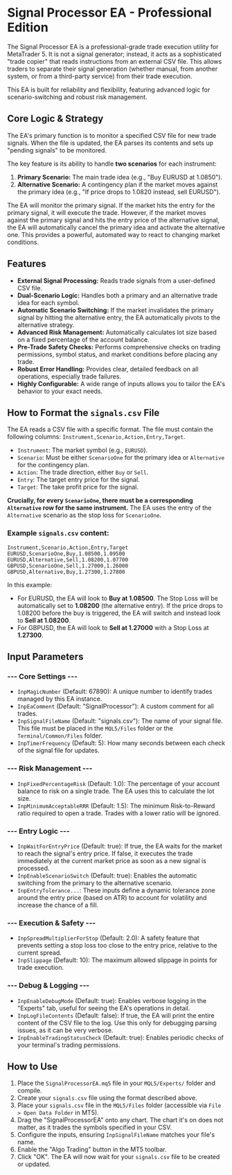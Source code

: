 # Signal Processor EA - Professional Edition

The Signal Processor EA is a professional-grade trade execution utility for MetaTrader 5. It is not a signal generator; instead, it acts as a sophisticated "trade copier" that reads instructions from an external CSV file. This allows traders to separate their signal generation (whether manual, from another system, or from a third-party service) from their trade execution.

This EA is built for reliability and flexibility, featuring advanced logic for scenario-switching and robust risk management.

## Core Logic & Strategy

The EA's primary function is to monitor a specified CSV file for new trade signals. When the file is updated, the EA parses its contents and sets up "pending signals" to be monitored.

The key feature is its ability to handle **two scenarios** for each instrument:

1.  **Primary Scenario:** The main trade idea (e.g., "Buy EURUSD at 1.0850").
2.  **Alternative Scenario:** A contingency plan if the market moves against the primary idea (e.g., "If price drops to 1.0820 instead, sell EURUSD").

The EA will monitor the primary signal. If the market hits the entry for the primary signal, it will execute the trade. However, if the market moves against the primary signal and hits the entry price of the alternative signal, the EA will automatically cancel the primary idea and activate the alternative one. This provides a powerful, automated way to react to changing market conditions.

## Features

-   **External Signal Processing:** Reads trade signals from a user-defined CSV file.
-   **Dual-Scenario Logic:** Handles both a primary and an alternative trade idea for each symbol.
-   **Automatic Scenario Switching:** If the market invalidates the primary signal by hitting the alternative entry, the EA automatically pivots to the alternative strategy.
-   **Advanced Risk Management:** Automatically calculates lot size based on a fixed percentage of the account balance.
-   **Pre-Trade Safety Checks:** Performs comprehensive checks on trading permissions, symbol status, and market conditions before placing any trade.
-   **Robust Error Handling:** Provides clear, detailed feedback on all operations, especially trade failures.
-   **Highly Configurable:** A wide range of inputs allows you to tailor the EA's behavior to your exact needs.

## How to Format the `signals.csv` File

The EA reads a CSV file with a specific format. The file must contain the following columns: `Instrument,Scenario,Action,Entry,Target`.

-   `Instrument`: The market symbol (e.g., `EURUSD`).
-   `Scenario`: Must be either `ScenarioOne` for the primary idea or `Alternative` for the contingency plan.
-   `Action`: The trade direction, either `Buy` or `Sell`.
-   `Entry`: The target entry price for the signal.
-   `Target`: The take profit price for the signal.

**Crucially, for every `ScenarioOne`, there must be a corresponding `Alternative` row for the same instrument.** The EA uses the entry of the `Alternative` scenario as the stop loss for `ScenarioOne`.

### Example `signals.csv` content:

```csv
Instrument,Scenario,Action,Entry,Target
EURUSD,ScenarioOne,Buy,1.08500,1.09500
EURUSD,Alternative,Sell,1.08200,1.07700
GBPUSD,ScenarioOne,Sell,1.27000,1.26000
GBPUSD,Alternative,Buy,1.27300,1.27800
```

In this example:
-   For EURUSD, the EA will look to **Buy at 1.08500**. The Stop Loss will be automatically set to **1.08200** (the alternative entry). If the price drops to 1.08200 before the buy is triggered, the EA will switch and instead look to **Sell at 1.08200**.
-   For GBPUSD, the EA will look to **Sell at 1.27000** with a Stop Loss at **1.27300**.

## Input Parameters

### --- Core Settings ---
-   `InpMagicNumber` (Default: 67890): A unique number to identify trades managed by this EA instance.
-   `InpEaComment` (Default: "SignalProcessor"): A custom comment for all trades.
-   `InpSignalFileName` (Default: "signals.csv"): The name of your signal file. This file must be placed in the `MQL5/Files` folder or the `Terminal/Common/Files` folder.
-   `InpTimerFrequency` (Default: 5): How many seconds between each check of the signal file for updates.

### --- Risk Management ---
-   `InpFixedPercentageRisk` (Default: 1.0): The percentage of your account balance to risk on a single trade. The EA uses this to calculate the lot size.
-   `InpMinimumAcceptableRRR` (Default: 1.5): The minimum Risk-to-Reward ratio required to open a trade. Trades with a lower ratio will be ignored.

### --- Entry Logic ---
-   `InpWaitForEntryPrice` (Default: true): If true, the EA waits for the market to reach the signal's entry price. If false, it executes the trade immediately at the current market price as soon as a new signal is processed.
-   `InpEnableScenarioSwitch` (Default: true): Enables the automatic switching from the primary to the alternative scenario.
-   `InpEntryTolerance...`: These inputs define a dynamic tolerance zone around the entry price (based on ATR) to account for volatility and increase the chance of a fill.

### --- Execution & Safety ---
-   `InpSpreadMultiplierForStop` (Default: 2.0): A safety feature that prevents setting a stop loss too close to the entry price, relative to the current spread.
-   `InpSlippage` (Default: 10): The maximum allowed slippage in points for trade execution.

### --- Debug & Logging ---
-   `InpEnableDebugMode` (Default: true): Enables verbose logging in the "Experts" tab, useful for seeing the EA's operations in detail.
-   `InpLogFileContents` (Default: false): If true, the EA will print the entire content of the CSV file to the log. Use this only for debugging parsing issues, as it can be very verbose.
-   `InpEnableTradingStatusCheck` (Default: true): Enables periodic checks of your terminal's trading permissions.

## How to Use

1.  Place the `SignalProcessorEA.mq5` file in your `MQL5/Experts/` folder and compile.
2.  Create your `signals.csv` file using the format described above.
3.  Place your `signals.csv` file in the `MQL5/Files` folder (accessible via `File > Open Data Folder` in MT5).
4.  Drag the "SignalProcessorEA" onto any chart. The chart it's on does not matter, as it trades the symbols specified in your CSV.
5.  Configure the inputs, ensuring `InpSignalFileName` matches your file's name.
6.  Enable the "Algo Trading" button in the MT5 toolbar.
7.  Click "OK". The EA will now wait for your `signals.csv` file to be created or updated.
